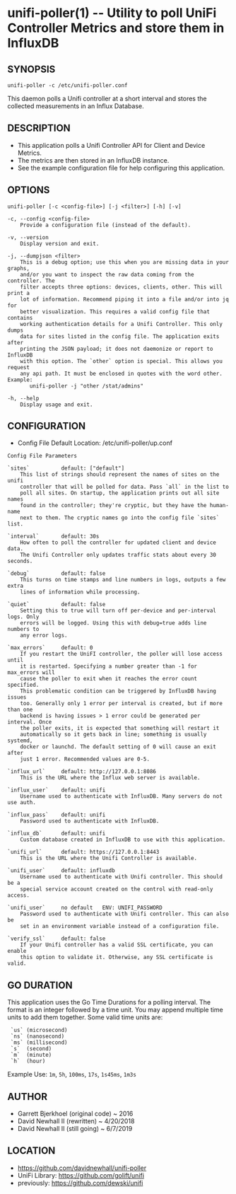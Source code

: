 unifi-poller(1) -- Utility to poll UniFi Controller Metrics and store them in InfluxDB
===

## SYNOPSIS

`unifi-poller -c /etc/unifi-poller.conf`

This daemon polls a Unifi controller at a short interval and stores the collected measurements in an Influx Database.

## DESCRIPTION

* This application polls a Unifi Controller API for Client and Device Metrics.
* The metrics are then stored in an InfluxDB instance.
* See the example configuration file for help configuring this application.

## OPTIONS

`unifi-poller [-c <config-file>] [-j <filter>] [-h] [-v]`

    -c, --config <config-file>
        Provide a configuration file (instead of the default).

    -v, --version
        Display version and exit.

    -j, --dumpjson <filter>
        This is a debug option; use this when you are missing data in your graphs,
        and/or you want to inspect the raw data coming from the controller. The
        filter accepts three options: devices, clients, other. This will print a
        lot of information. Recommend piping it into a file and/or into jq for
        better visualization. This requires a valid config file that contains
        working authentication details for a Unifi Controller. This only dumps
        data for sites listed in the config file. The application exits after
        printing the JSON payload; it does not daemonize or report to InfluxDB
        with this option. The `other` option is special. This allows you request
        any api path. It must be enclosed in quotes with the word other. Example:
           unifi-poller -j "other /stat/admins"

    -h, --help
        Display usage and exit.

## CONFIGURATION

* Config File Default Location: /etc/unifi-poller/up.conf

`Config File Parameters`

    `sites`          default: ["default"]
        This list of strings should represent the names of sites on the unifi
        controller that will be polled for data. Pass `all` in the list to
        poll all sites. On startup, the application prints out all site names
        found in the controller; they're cryptic, but they have the human-name
        next to them. The cryptic names go into the config file `sites` list.

    `interval`       default: 30s
        How often to poll the controller for updated client and device data.
        The Unifi Controller only updates traffic stats about every 30 seconds.

    `debug`          default: false
        This turns on time stamps and line numbers in logs, outputs a few extra
        lines of information while processing.

    `quiet`          default: false  
        Setting this to true will turn off per-device and per-interval logs. Only
        errors will be logged. Using this with debug=true adds line numbers to
        any error logs.

    `max_errors`     default: 0
        If you restart the UniFI controller, the poller will lose access until
        it is restarted. Specifying a number greater than -1 for max_errors will
        cause the poller to exit when it reaches the error count specified.
        This problematic condition can be triggered by InfluxDB having issues
        too. Generally only 1 error per interval is created, but if more than one
        backend is having issues > 1 error could be generated per interval. Once
        the poller exits, it is expected that something will restart it
        automatically so it gets back in line; something is usually systemd,
        docker or launchd. The default setting of 0 will cause an exit after
        just 1 error. Recommended values are 0-5.

    `influx_url`     default: http://127.0.0.1:8086
        This is the URL where the Influx web server is available.

    `influx_user`    default: unifi
        Username used to authenticate with InfluxDB. Many servers do not use auth.

    `influx_pass`    default: unifi
        Password used to authenticate with InfluxDB.

    `influx_db`      default: unifi
        Custom database created in InfluxDB to use with this application.

    `unifi_url`      default: https://127.0.0.1:8443
        This is the URL where the Unifi Controller is available.

    `unifi_user`     default: influxdb
        Username used to authenticate with Unifi controller. This should be a
        special service account created on the control with read-only access.

    `unifi_user`     no default   ENV: UNIFI_PASSWORD
        Password used to authenticate with Unifi controller. This can also be
        set in an environment variable instead of a configuration file.

    `verify_ssl`     default: false
        If your Unifi controller has a valid SSL certificate, you can enable
        this option to validate it. Otherwise, any SSL certificate is valid.

## GO DURATION

This application uses the Go Time Durations for a polling interval.
The format is an integer followed by a time unit. You may append
multiple time units to add them together. Some valid time units are:

     `us` (microsecond)
     `ns` (nanosecond)
     `ms` (millisecond)
     `s`  (second)
     `m`  (minute)
     `h`  (hour)

Example Use: `1m`, `5h`, `100ms`, `17s`, `1s45ms`, `1m3s`

## AUTHOR

* Garrett Bjerkhoel (original code) ~ 2016
* David Newhall II (rewritten) ~ 4/20/2018
* David Newhall II (still going) ~ 6/7/2019

## LOCATION

* https://github.com/davidnewhall/unifi-poller
* UniFi Library: https://github.com/golift/unifi
* previously: https://github.com/dewski/unifi
